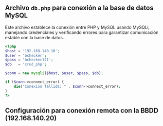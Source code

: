 ## Archivo `db.php` para conexión a la base de datos MySQL

Este archivo establece la conexión entre PHP y MySQL usando MySQLi, manejando credenciales y verificando errores para garantizar comunicación estable con la base de datos.

```php
<?php
$host = '192.168.140.10';
$user = 'bchecker';
$pass = 'bchecker121';
$db   = 'crud_php';

$conn = new mysqli($host, $user, $pass, $db);

if ($conn->connect_error) {
    die("Conexión fallida: " . $conn->connect_error);
}
?>
```



## Configuración para conexión remota con la BBDD (192.168.140.20)